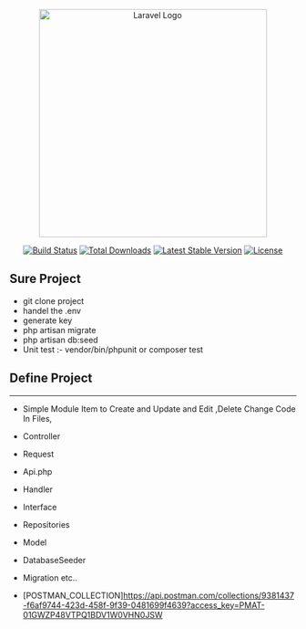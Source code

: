 <p align="center"><a href="https://laravel.com" target="_blank"><img src="https://raw.githubusercontent.com/laravel/art/master/logo-lockup/5%20SVG/2%20CMYK/1%20Full%20Color/laravel-logolockup-cmyk-red.svg" width="400" alt="Laravel Logo"></a></p>

<p align="center">
<a href="https://travis-ci.org/laravel/framework"><img src="https://travis-ci.org/laravel/framework.svg" alt="Build Status"></a>
<a href="https://packagist.org/packages/laravel/framework"><img src="https://img.shields.io/packagist/dt/laravel/framework" alt="Total Downloads"></a>
<a href="https://packagist.org/packages/laravel/framework"><img src="https://img.shields.io/packagist/v/laravel/framework" alt="Latest Stable Version"></a>
<a href="https://packagist.org/packages/laravel/framework"><img src="https://img.shields.io/packagist/l/laravel/framework" alt="License"></a>
</p>

## Sure Project

- git clone project 
- handel the .env
- generate key
- php artisan migrate
- php artisan db:seed
- Unit test :- vendor/bin/phpunit or composer test

##  Define Project
---------------
- Simple Module Item to Create and Update and Edit ,Delete Change Code In Files,
- Controller
- Request
- Api.php
- Handler 
- Interface 
- Repositories
- Model
- DatabaseSeeder
- Migration
etc..


- [POSTMAN_COLLECTION]https://api.postman.com/collections/9381437-f6af9744-423d-458f-9f39-0481699f4639?access_key=PMAT-01GWZP48VTPQ1BDV1W0VHN0JSW